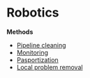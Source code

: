 Robotics
========

**Methods**

- [Pipeline cleaning](/en/services/robotics/pipeline-cleaning/)
- [Monitoring](/en/services/robotics/monitoring/)
- [Pasportization](/en/services/robotics/pasportization/)
- [Local problem removal](/en/services/robotics/local-problem-removal/)